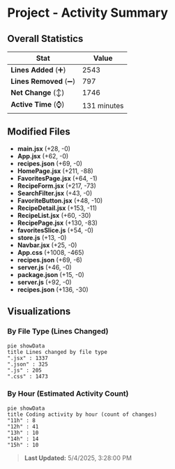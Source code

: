 # Project - Activity Summary 

## Overall Statistics

| Stat                   | Value                                                             |
| ---------------------- | ----------------------------------------------------------------- |
| **Lines Added** (➕)   | 2543                                          |
| **Lines Removed** (➖) | 797                                        |
| **Net Change** (↕)    | 1746                |
| **Active Time** (⌚)   | 131 minutes |


## Modified Files
- **main.jsx** (+28, -0)
- **App.jsx** (+62, -0)
- **recipes.json** (+69, -0)
- **HomePage.jsx** (+211, -88)
- **FavoritesPage.jsx** (+64, -1)
- **RecipeForm.jsx** (+217, -73)
- **SearchFilter.jsx** (+43, -0)
- **FavoriteButton.jsx** (+48, -10)
- **RecipeDetail.jsx** (+153, -11)
- **RecipeList.jsx** (+60, -30)
- **RecipePage.jsx** (+130, -83)
- **favoritesSlice.js** (+54, -0)
- **store.js** (+13, -0)
- **Navbar.jsx** (+25, -0)
- **App.css** (+1008, -465)
- **recipes.json** (+69, -6)
- **server.js** (+46, -0)
- **package.json** (+15, -0)
- **server.js** (+92, -0)
- **recipes.json** (+136, -30)

## Visualizations

### By File Type (Lines Changed)

```mermaid
pie showData
title Lines changed by file type
".jsx" : 1337
".json" : 325
".js" : 205
".css" : 1473
```

### By Hour (Estimated Activity Count)

```mermaid
pie showData
title Coding activity by hour (count of changes)
"11h" : 8
"12h" : 41
"13h" : 10
"14h" : 14
"15h" : 10
```


> **Last Updated:** 5/4/2025, 3:28:00 PM